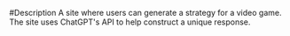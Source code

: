#Description 
A site where users can generate a strategy for a video game. The site uses ChatGPT's API to help construct a unique response.

